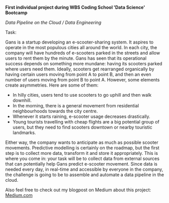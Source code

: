 **First individual project during WBS Coding School 'Data Science' Bootcamp**

*Data Pipeline on the Cloud / Data Engineering*

Task:

Gans is a startup developing an e-scooter-sharing system. It aspires to operate in the most populous cities all around the world. In each city, the company will have hundreds of e-scooters parked in the streets and allow users to rent them by the minute.
Gans has seen that its operational success depends on something more mundane: having its scooters parked where users need them.
Ideally, scooters get rearranged organically by having certain users moving from point A to point B, and then an even number of users moving from point B to point A. However, some elements create asymmetries. Here are some of them:
- In hilly cities, users tend to use scooters to go uphill and then walk downhill.
- In the morning, there is a general movement from residential neighbourhoods towards the city centre.
- Whenever it starts raining, e-scooter usage decreases drastically.
- Young tourists travelling with cheap flights are a big potential group of users, but they need to find scooters downtown or nearby touristic landmarks.

Either way, the company wants to anticipate as much as possible scooter movements. Predictive modelling is certainly on the roadmap, but the first step is to collect more data, transform it and store it appropriately. This is where you come in: your task will be to collect data from external sources that can potentially help Gans predict e-scooter movement. Since data is needed every day, in real-time and accessible by everyone in the company, the challenge is going to be to assemble and automate a data pipeline in the cloud.


Also feel free to check out my blogpost on Medium about this project: [Medium.com]([url](https://medium.com/@83sabrinareimann/data-engineering-my-first-time-6fa5748967da)https://medium.com/@83sabrinareimann/data-engineering-my-first-time-6fa5748967da)
